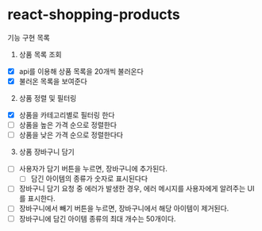 # react-shopping-products

기능 구현 목록

1. 상품 목록 조회

- [x] api를 이용해 상품 목록을 20개씩 불러온다
- [x] 불러온 목록을 보여준다

2. 상품 정렬 및 필터링

- [x] 상품을 카테고리별로 필터링 한다
- [ ] 상품을 높은 가격 순으로 정렬한다
- [ ] 상품을 낮은 가격 순으로 정렬한다다

3. 상품 장바구니 담기

- [ ] 사용자가 담기 버튼을 누르면, 장바구니에 추가된다.
  - [ ] 담긴 아이템의 종류가 숫자로 표시된다다
- [ ] 장바구니 담기 요청 중 에러가 발생한 경우, 에러 메시지를 사용자에게 알려주는 UI를 표시한다.
- [ ] 장바구니에서 빼기 버튼을 누르면, 장바구니에서 해당 아이템이 제거된다.
- [ ] 장바구니에 담긴 아이템 종류의 최대 개수는 50개이다.
